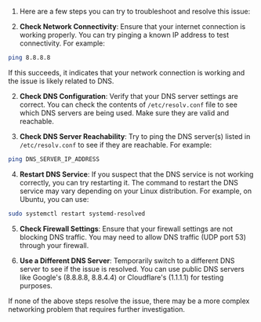 1. Here are a few steps you can try to troubleshoot and resolve this issue:

1. **Check Network Connectivity**: Ensure that your internet connection is working properly. You can try pinging a known IP address to test connectivity. For example:
```bash
ping 8.8.8.8
```
If this succeeds, it indicates that your network connection is working and the issue is likely related to DNS.
    
2. **Check DNS Configuration**: Verify that your DNS server settings are correct. You can check the contents of `/etc/resolv.conf` file to see which DNS servers are being used. Make sure they are valid and reachable.
    
3. **Check DNS Server Reachability**: Try to ping the DNS server(s) listed in `/etc/resolv.conf` to see if they are reachable. For example:
```bash
ping DNS_SERVER_IP_ADDRESS
```
4. **Restart DNS Service**: If you suspect that the DNS service is not working correctly, you can try restarting it. The command to restart the DNS service may vary depending on your Linux distribution. For example, on Ubuntu, you can use:
```bash
sudo systemctl restart systemd-resolved
```
5. **Check Firewall Settings**: Ensure that your firewall settings are not blocking DNS traffic. You may need to allow DNS traffic (UDP port 53) through your firewall.
    
6. **Use a Different DNS Server**: Temporarily switch to a different DNS server to see if the issue is resolved. You can use public DNS servers like Google's (8.8.8.8, 8.8.4.4) or Cloudflare's (1.1.1.1) for testing purposes.
    

If none of the above steps resolve the issue, there may be a more complex networking problem that requires further investigation.
